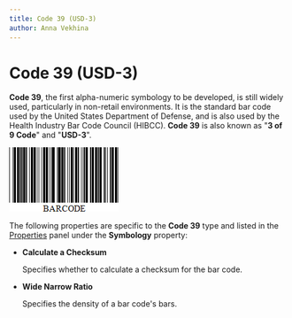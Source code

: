 ```yaml
---
title: Code 39 (USD-3)
author: Anna Vekhina
---
```

# Code 39 (USD-3)

**Code 39**, the first alpha-numeric symbology to be developed, is still widely used, particularly in non-retail environments. It is the standard bar code used by the United States Department of Defense, and is also used by the Health Industry Bar Code Council (HIBCC). **Code 39** is also known as "**3 of 9 Code**" and "**USD-3**".

![](../../../../images/eurd-web-bar-code-code-39.png)

The following properties are specific to the **Code 39** type and listed in the [Properties](../../report-designer-tools/ui-panels/properties-panel.md) panel under the **Symbology** property:

* **Calculate a Checksum**

    Specifies whether to calculate a checksum for the bar code.

* **Wide Narrow Ratio**

    Specifies the density of a bar code's bars.